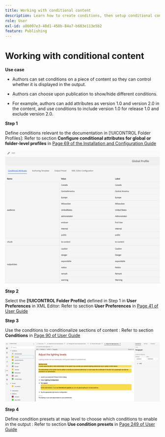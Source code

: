 ```yaml
---
title: Working with conditional content
description: Learn how to create conditions, then setup conditional content generation in [!DNL AEM Guides]
role: User
exl-id: a86007e3-48d1-458b-84a7-b683e113e5b2
feature: Publishing
---
```

# Working with conditional content

**Use case**

* Authors can set conditions on a piece of content so they can control whether it is displayed in the output.

* Authors can choose upon publication to show/hide different conditions.

* For example, authors can add attributes as version 1.0 and version 2.0 in the content, and use conditions to include version 1.0 for release 1.0 and exclude version 2.0.

**Step 1**

Define conditions relevant to the documentation in [!UICONTROL Folder Profiles]: 
Refer to section **Configure conditional attributes for global or folder-level profiles** in [Page 69 of the Installation and Configuration Guide](https://helpx.adobe.com/content/dam/help/en/xml-documentation-solution/4-2/Adobe-Experience-Manager-Guides_Installation-Configuration-Guide_EN.pdf)

![Configure Conditions in Folder Profiles](assets/conditions-in-profiles.png)

**Step 2**

Select the **[!UICONTROL Folder Profile]** defined in Step 1 in **User Preferences** in XML Editor: 
Refer to section **User Preferences** in [Page 41 of User Guide](https://helpx.adobe.com/content/dam/help/en/xml-documentation-solution/4-2/Adobe-Experience-Manager-Guides_User-Guide_EN.pdf)


**Step 3** 

Use the conditions to conditionalize sections of content : 
Refer to section **Conditions** in [Page 90 of User Guide](https://helpx.adobe.com/content/dam/help/en/xml-documentation-solution/4-2/Adobe-Experience-Manager-Guides_User-Guide_EN.pdf)

![Use Conditions in Web Editor](assets/conditions-in-web-editor.png)

**Step 4** 

Define condition presets at map level to choose which conditions to enable in the output : 
Refer to section **Use condition presets** in [Page 249 of User Guide](https://helpx.adobe.com/content/dam/help/en/xml-documentation-solution/4-2/Adobe-Experience-Manager-Guides_User-Guide_EN.pdf)

